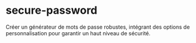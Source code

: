 # secure-password
Créer un générateur de mots de passe robustes, intégrant des options de personnalisation pour garantir un haut niveau de sécurité.
